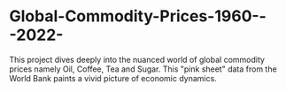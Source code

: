 # Global-Commodity-Prices-1960---2022-
This project dives deeply into the nuanced world of global commodity prices namely Oil, Coffee, Tea and Sugar. This "pink sheet" data from the World Bank paints a vivid picture of economic dynamics.

